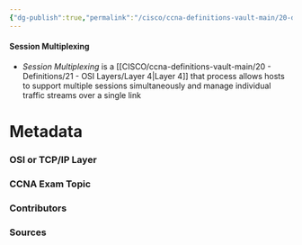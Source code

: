 ```yaml
---
{"dg-publish":true,"permalink":"/cisco/ccna-definitions-vault-main/20-definitions/session-multiplexing/","tags":["defs_ccna"]}
---
```


#### Session Multiplexing
- *Session Multiplexing* is a [[CISCO/ccna-definitions-vault-main/20 - Definitions/21 - OSI Layers/Layer 4\|Layer 4]] that process allows hosts to support multiple sessions simultaneously and manage individual traffic streams over a single link

# Metadata
### OSI or TCP/IP Layer

### CCNA Exam Topic

### Contributors

### Sources
